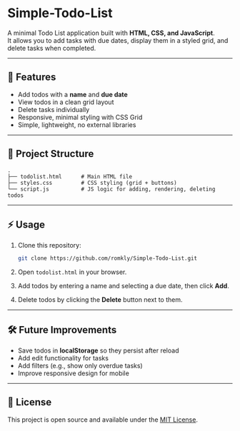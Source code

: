 # Simple-Todo-List
A minimal Todo List application built with **HTML, CSS, and JavaScript**.  
It allows you to add tasks with due dates, display them in a styled grid, and delete tasks when completed.  

---

## 🚀 Features
- Add todos with a **name** and **due date**
- View todos in a clean grid layout
- Delete tasks individually
- Responsive, minimal styling with CSS Grid
- Simple, lightweight, no external libraries

---

## 📂 Project Structure
````
.
├── todolist.html      # Main HTML file
├── styles.css         # CSS styling (grid + buttons)
└── script.js          # JS logic for adding, rendering, deleting todos
````

---

## ⚡ Usage
1. Clone this repository:
   ```bash
   git clone https://github.com/romkly/Simple-Todo-List.git

2. Open `todolist.html` in your browser.

3. Add todos by entering a name and selecting a due date, then click **Add**.

4. Delete todos by clicking the **Delete** button next to them.

---

## 🛠️ Future Improvements

* Save todos in **localStorage** so they persist after reload
* Add edit functionality for tasks
* Add filters (e.g., show only overdue tasks)
* Improve responsive design for mobile

---

## 📄 License

This project is open source and available under the [MIT License](LICENSE).